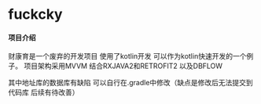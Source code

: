 # fuckcky

#### 项目介绍
财康育是一个废弃的开发项目 使用了kotlin开发 可以作为kotlin快速开发的一个例子。
项目架构采用MVVM 结合RXJAVA2和RETROFIT2 以及DBFLOW

其中地址库的数据库有缺陷 可以自行在.gradle中修改（缺点是修改后无法提交到代码库 后续有待改善）


